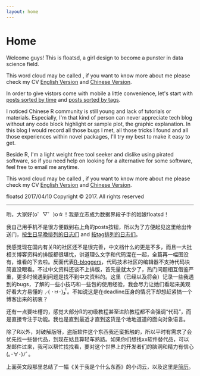 ```yaml
---
layout: home
---
```

# Home

Welcome guys! This is floatsd, a girl design to become a punster in data science field.

This word cloud may be called <what is me-Ver. floatsd>, if you want to know more about me please check my CV [English Version](https://floatsdsds.github.io/floatsd-CV-EN/) and [Chinese Version](https://floatsdsds.github.io/floatsd-CV-EN/).

In order to give vistors come with mobile a little convenience, let's start with [posts sorted by time](https://floatsdsds.github.io/tags) and [posts sorted by tags](https://floatsdsds.github.io/tags).

I noticed Chinese R community is still young and lack of tutorials or materials. Especially, I'm that kind of person can never appreciate tech blog without any code block highlight or sample plot, the graphic explanation. In this blog I would record all those bugs I met, all those tricks I found and all those experiences within novel packages, I'll try my best to make it easy to get.

Beside R, I'm a light weight free tool seeker and dislike using pirated software, so if you need help on looking for a alternative for some software, feel free to email me anytime.

This word cloud may be called <what is me-Ver. floatsd>, if you want to know more about me please check my CV [English Version](https://floatsdsds.github.io/floatsd-CV-EN/) and [Chinese Version](https://floatsdsds.github.io/floatsd-CV-EN/).

floatsd
2017/04/10
Copyright © 2017. All rights reserved

-----

哟，大家好(o゜▽゜)o☆！我是立志成为数据界段子手的姑娘floatsd！

我自己用手机不是很方便戳到右上角的posts按钮，所以为了方便起见这里给出传送门，[按生日早晚排列的日志们](https://floatsdsds.github.io/tags) and [按tag排列的日志们](https://floatsdsds.github.io/tags)。

我感觉现在国内有关R的社区还不是很完善，中文档什么的更是不多，而且一大批相关博客资料的排版都很堪忧，讲道理么文字和代码混在一起，全篇再一幅图没有，谁看的下去啦。反面代表[R-bloggers](https://www.r-bloggers.com/)，代码技术社区的编辑器不支持代码块简直没眼看。不过中文资料还谈不上排版，首先量就太少了，热门问题相互借鉴严重，更多时候遇到问题是找不到中文资料的。这里（已经以及将会）记录一些我遇到的bugs，了解的一些小技巧和一些包的使用经验，我会尽力让她们看起来美观好看大方易懂的╭( ･ㅂ･)و ̑̑。不如说这是在deadline压身的情况下却想赶紧搞一个博客出来的初衷？

还有一点要吐槽的，感觉大部分R的初级教程甚至进阶教程都不会强调“代码”，而是直接专注于功能。我也是直到最近才直到这货是个地地道道的面向对象语言。

除了R以外，对破解版呀，盗版软件这个东西我还蛮抵触的，所以平时有需求了会优先找一些替代品，到现在姑且算轻车熟路。如果你们想找xx软件替代品，可以发邮件过来，我可以帮忙找找看，要对这个世界上的开发者们的脑洞和精力有信心(｡･∀･)ﾉﾞ。

上面英文段那里总结了一幅《关于我是个什么东西》的小词云，以及这里是[简历](www.google.com)。
